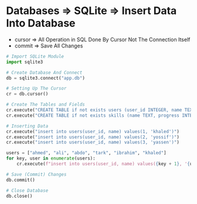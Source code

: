 # Databases => SQLite => Insert Data Into Database 
- cursor => All Operation in SQL Done By Cursor Not The Connection Itself
- commit => Save All Changes
```python []
# Import SQLite Module
import sqlite3

# Create Database And Connect
db = sqlite3.connect("app.db")

# Setting Up The Cursor
cr = db.cursor()

# Create The Tables and Fields
cr.execute("CREATE TABLE if not exists users (user_id INTEGER, name TEXT)")
cr.execute("CREATE TABLE if not exists skills (name TEXT, progress INTEGER, user_id INTEGER)")

# Inserting Data
cr.execute("insert into users(user_id, name) values(1, 'khaled')")
cr.execute("insert into users(user_id, name) values(2, 'yossif')")
cr.execute("insert into users(user_id, name) values(3, 'yassen')")

users = ["ahmed", "ali", "abdo", "tark", "ibrahim", "khaled"]
for key, user in enumerate(users):
    cr.execute(f"insert into users(user_id, name) values({key + 1}, '{user}')")

# Save (Commit) Changes
db.commit()

# Close Database
db.close()
```